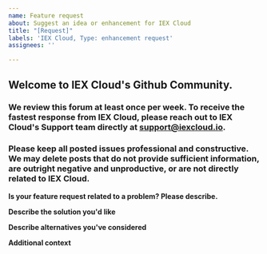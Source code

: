 ```yaml
---
name: Feature request
about: Suggest an idea or enhancement for IEX Cloud
title: "[Request]"
labels: 'IEX Cloud, Type: enhancement request'
assignees: ''

---
```


##  Welcome to IEX Cloud's Github Community.

### We review this forum at least once per week. To receive the fastest response from IEX Cloud, please reach out to IEX Cloud's Support team directly at support@iexcloud.io. 

### Please keep all posted issues professional and constructive. We may delete posts that do not provide sufficient information, are outright negative and unproductive, or are not directly related to IEX Cloud.


**Is your feature request related to a problem? Please describe.**


**Describe the solution you'd like**


**Describe alternatives you've considered**


**Additional context**

